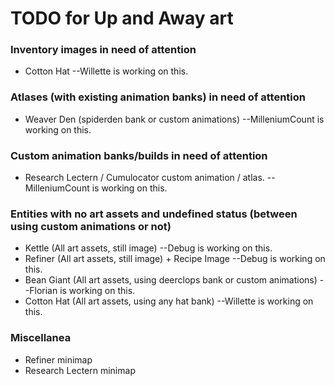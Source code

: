 # TODO for Up and Away art


### Inventory images in need of attention
+ Cotton Hat --Willette is working on this.


### Atlases (with existing animation banks) in need of attention
+ Weaver Den (spiderden bank or custom animations) --MilleniumCount is working on this.


### Custom animation banks/builds in need of attention
+ Research Lectern / Cumulocator custom animation / atlas. --MilleniumCount is working on this.


### Entities with no art assets and undefined status (between using custom animations or not)
+ Kettle (All art assets, still image) --Debug is working on this.
+ Refiner (All art assets, still image) + Recipe Image --Debug is working on this.
+ Bean Giant (All art assets, using deerclops bank or custom animations) --Florian is working on this.
+ Cotton Hat (All art assets, using any hat bank) --Willette is working on this.


### Miscellanea
+ Refiner minimap
+ Research Lectern minimap


<!--
vim: ft=markdown nofoldenable
-->
